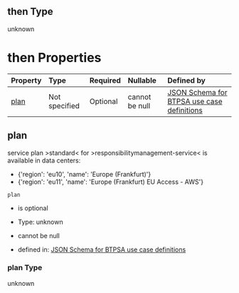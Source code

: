 ## then Type

unknown

# then Properties

| Property      | Type          | Required | Nullable       | Defined by                                                                                                                                                                                                                                        |
| :------------ | :------------ | :------- | :------------- | :------------------------------------------------------------------------------------------------------------------------------------------------------------------------------------------------------------------------------------------------ |
| [plan](#plan) | Not specified | Optional | cannot be null | [JSON Schema for BTPSA use case definitions](btpsa-usecase-properties-services-items-allof-1-then-allof-102-then-allof-0-then-properties-plan.md "undefined#/properties/services/items/allOf/1/then/allOf/102/then/allOf/0/then/properties/plan") |

## plan

service plan >standard< for >responsibilitymanagement-service< is available in data centers:

*   {'region': 'eu10', 'name': 'Europe (Frankfurt)'}
*   {'region': 'eu11', 'name': 'Europe (Frankfurt) EU Access - AWS'}

`plan`

*   is optional

*   Type: unknown

*   cannot be null

*   defined in: [JSON Schema for BTPSA use case definitions](btpsa-usecase-properties-services-items-allof-1-then-allof-102-then-allof-0-then-properties-plan.md "undefined#/properties/services/items/allOf/1/then/allOf/102/then/allOf/0/then/properties/plan")

### plan Type

unknown
